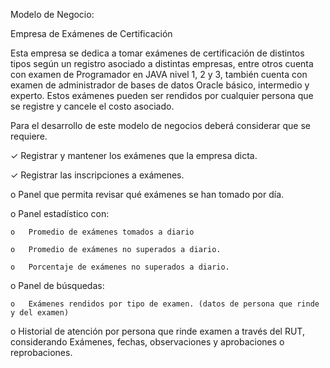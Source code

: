 Modelo de Negocio:


Empresa de Exámenes de Certificación

 

Esta empresa se dedica a tomar exámenes de certificación de distintos tipos según un registro asociado a distintas empresas, entre otros cuenta con examen de Programador en JAVA nivel 1, 2 y 3, también cuenta con examen de administrador de bases de datos Oracle básico, intermedio y experto.  Estos exámenes pueden ser rendidos por cualquier persona que se registre y cancele el costo asociado.

Para el desarrollo de este modelo de negocios deberá considerar que se requiere.

✓   Registrar y mantener los exámenes que la empresa dicta.

✓   Registrar las inscripciones a exámenes.

o  Panel que permita revisar qué exámenes se han tomado por día.

o  Panel estadístico con:

    o   Promedio de exámenes tomados a diario

    o   Promedio de exámenes no superados a diario.

    o   Porcentaje de exámenes no superados a diario.

o  Panel de búsquedas:

    o   Exámenes rendidos por tipo de examen. (datos de persona que rinde y del examen)

o  Historial de atención por persona que rinde examen a través del RUT, considerando Exámenes, fechas, observaciones y aprobaciones o reprobaciones.